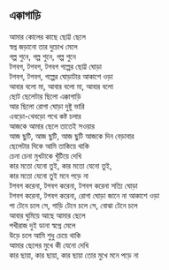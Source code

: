 ## এক্কাগাড়ি

আমার কোলের কাছে ছোট্ট ছেলে<br>
স্বপ্ন জড়ানো তার দুচোখ মেলে<br>
গল্প শুনে, গল্প শুনে, গল্প শুনে<br>
টগবগ, টগবগ, টগবগ গল্পের ছোট্ট ঘোড়া<br>
টগবগ, টগবগ, গল্পের ঘোড়াটার আকাশে ওড়া<br>
আবার বলো মা, আবার বলো মা, আবার বলো<br>
‌ছোট ছেলেটার ছিলো এক্কাগাড়ি<br>
আর ছিলো রোগা ঘোড়া দুষ্টু ভারি<br>
এবড়ো-থেবড়ো পথে কষ্ট চলার<br>
আজকে আমার ছেলে তাতেই সওয়ার<br>
আজ ছুটি, আজ ছুটি, আজ ছুটি আজকে দিন বেড়াবার<br>
ছেলেটার দিকে আমি তাকিয়ে থাকি<br>
চেনা চেনা মুখটাকে খুঁটিয়ে দেখি<br>
কার মতো যেনো তুই, কার মতো যেনো তুই,<br>
কার মতো যেনো তুই মনে পড়ে না<br>
টগবগ করেনা, টগবগ করেনা, টগবগ করেনা সত্যি ঘোড়া<br>
টগবগ করেনা, টগবগ করেনা, রোগা ঘোড়া জানে না আকাশে ওড়া<br>
পা টেনে চলে সে, গাড়ি টেনে চলে সে, বোঝা টেনে চলে<br>
আবার ঘুমিয়ে আছে আমার ছেলে<br>
পখীরাজ দুই ডানা স্বপ্নে মেলে<br>
উড়ে চলে আমি শুধু চেয়ে থাকি<br>
আমার ছেলের মুখে কী যেনো দেখি<br>
কার ছায়া, কার ছায়া, কার ছায়া তোর মুখে মনে পড়ে না<br>
